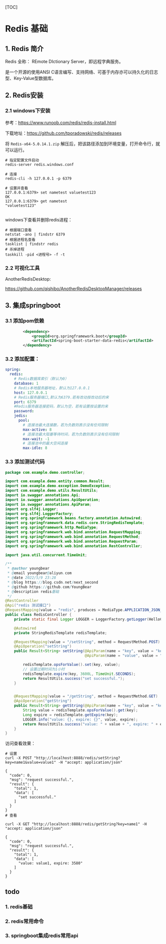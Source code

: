 [TOC]

# Redis 基础



## 1. Redis 简介

Redis 全称： REmote DIctionary Server，即远程字典服务。

是一个开源的使用ANSI C语言编写、支持网络、可基于内存亦可以持久化的日志型、Key-Value型数据库。



## 2. Redis安装

### 2.1 windows下安装

参考：https://www.runoob.com/redis/redis-install.html

下载地址：https://github.com/tporadowski/redis/releases

将 `Redis-x64-5.0.14.1.zip` 解压后，把该路径添加到环境变量，打开命令行，就可以运行。

```shell
# 指定配置文件启动
redis-server redis.windows.conf

# 连接
redis-cli -h 127.0.0.1 -p 6379

# 设置并查看
127.0.0.1:6379> set nametest valuetest123
OK
127.0.0.1:6379> get nametest
"valuetest123"


```



windows下查看并删除redis进程：

```shell
# 根据端口查看
netstat -ano | findstr 6379
# 根据进程名查看
tasklist | findstr redis
# 杀掉进程
taskkill -pid <进程号> -f -t
```



### 2.2 可视化工具

AnotherRedisDesktop:

https://github.com/qishibo/AnotherRedisDesktopManager/releases



## 3. 集成springboot

### 3.1 添加pom依赖

```xml
        <dependency>
            <groupId>org.springframework.boot</groupId>
            <artifactId>spring-boot-starter-data-redis</artifactId>
        </dependency>
```



### 3.2 添加配置：

```yaml
spring:
  redis:
    # Redis数据库索引（默认为0）
    database: 1
    # Redis本地服务器地址，默认为127.0.0.1
    host: 127.0.0.1
    # Redis服务器端口,默认为6379.若有改动按改动后的来
    port: 6379
    #Redis服务器连接密码，默认为空，若有设置按设置的来
    password:
    jedis:
      pool:
        # 连接池最大连接数，若为负数则表示没有任何限制
        max-active: 8
        # 连接池最大阻塞等待时间，若为负数则表示没有任何限制
        max-wait: -1
        # 连接池中的最大空闲连接
        max-idle: 8
```





### 3.3 添加测试代码

```java
package com.example.demo.controller;

import com.example.demo.entity.common.Result;
import com.example.demo.exception.DemoException;
import com.example.demo.utils.ResultUtils;
import io.swagger.annotations.Api;
import io.swagger.annotations.ApiOperation;
import io.swagger.annotations.ApiParam;
import org.slf4j.Logger;
import org.slf4j.LoggerFactory;
import org.springframework.beans.factory.annotation.Autowired;
import org.springframework.data.redis.core.StringRedisTemplate;
import org.springframework.http.MediaType;
import org.springframework.web.bind.annotation.RequestMapping;
import org.springframework.web.bind.annotation.RequestMethod;
import org.springframework.web.bind.annotation.RequestParam;
import org.springframework.web.bind.annotation.RestController;

import java.util.concurrent.TimeUnit;

/**
 * @author youngbear
 * @email youngbear@aliyun.com
 * @date 2022/5/9 23:28
 * @blog https://blog.csdn.net/next_second
 * @github https://github.com/YoungBear
 * @description redis基础
 */
@RestController
@Api("redis 测试接口")
@RequestMapping(value = "redis", produces = MediaType.APPLICATION_JSON_VALUE)
public class RedisController {
    private static final Logger LOGGER = LoggerFactory.getLogger(HelloController.class);

    @Autowired
    private StringRedisTemplate redisTemplate;

    @RequestMapping(value = "/setString", method = RequestMethod.POST)
    @ApiOperation("setString")
    public Result<String> setString(@ApiParam(name = "key", value = "key") @RequestParam(required = true) String key,
                                    @ApiParam(name = "value", value = "value") @RequestParam(required = true) String value) {

        redisTemplate.opsForValue().set(key, value);
        // 设置过期时间为1小时
        redisTemplate.expire(key, 3600L, TimeUnit.SECONDS);
        return ResultUtils.success("set successful.");
    }


    @RequestMapping(value = "/getString", method = RequestMethod.GET)
    @ApiOperation("getString")
    public Result<String> getString(@ApiParam(name = "key", value = "key") @RequestParam(required = true) String key) {
        String value = redisTemplate.opsForValue().get(key);
        Long expire = redisTemplate.getExpire(key);
        LOGGER.info("value: {}, expire: {}", value, expire);
        return ResultUtils.success("value: " + value + ", expire: " + expire);
    }
}

```



访问查看效果：

```shell
# 设置
curl -X POST "http://localhost:8888/redis/setString?key=name1&value=value1" -H "accept: application/json"

{
  "code": 0,
  "msg": "request successful.",
  "result": {
    "total": 1,
    "data": [
      "set successful."
    ]
  }
}
# 查看

curl -X GET "http://localhost:8888/redis/getString?key=name1" -H "accept: application/json"

{
  "code": 0,
  "msg": "request successful.",
  "result": {
    "total": 1,
    "data": [
      "value: value1, expire: 3580"
    ]
  }
}
```





## todo

### 1. redis基础

### 2. redis常用命令

### 3. springboot集成redis常用api


